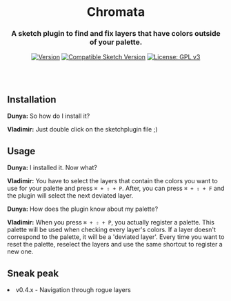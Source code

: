 <div align="center">

# Chromata

### A sketch plugin to find and fix layers that have colors outside of your palette.
[![Version](https://img.shields.io/badge/Version-0.3.6-green.svg)]()
[![Compatible Sketch Version](https://img.shields.io/badge/Sketch-49.3-green.svg)]()
[![License: GPL v3](https://img.shields.io/badge/License-GPL%20v3-blue.svg)](https://www.gnu.org/licenses/gpl-3.0)

</div>
<br></br>

## Installation

**Dunya:** So how do I install it?

**Vladimir:** Just double click on the sketchplugin file ;)

## Usage

**Dunya:** I installed it. Now what?

**Vladimir:**
You have to select the layers that contain the colors you want to use for your palette and press `⌘ + ⇧ + P`.
After, you can press `⌘ + ⇧ + F` and the plugin will select the next deviated layer.

**Dunya:** How does the plugin know about my palette?

**Vladimir:** When you press `⌘ + ⇧ + P`, you actually register a palette.
This palette will be used when checking every layer's colors. If a layer doesn't correspond to the palette, it will be a 'deviated layer'.
Every time you want to reset the palette, reselect the layers and use the same shortcut to register a new one.

## Sneak peak

<li>v0.4.x - Navigation through rogue layers</li>

